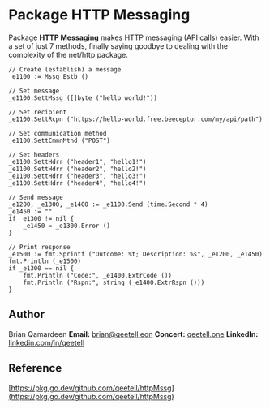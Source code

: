 # Package HTTP Messaging
Package **HTTP Messaging** makes HTTP messaging (API calls) easier.
With a set of just 7 methods, finally saying goodbye to dealing with the complexity of the net/http package.


    // Create (establish) a message
    _e1100 := Mssg_Estb ()

    // Set message
    _e1100.SettMssg ([]byte ("hello world!"))

    // Set recipient
    _e1100.SettRcpn ("https://hello-world.free.beeceptor.com/my/api/path")

    // Set communication method
    _e1100.SettCmmnMthd ("POST")

    // Set headers
    _e1100.SettHdrr ("header1", "hello1!")
    _e1100.SettHdrr ("header2", "hello2!")
    _e1100.SettHdrr ("header3", "hello3!")
    _e1100.SettHdrr ("header4", "hello4!")

    // Send message
    _e1200, _e1300, _e1400 := _e1100.Send (time.Second * 4)
    _e1450 := ""
    if _e1300 != nil {
    	_e1450 = _e1300.Error ()
    }
    
    // Print response
    _e1500 := fmt.Sprintf ("Outcome: %t; Description: %s", _e1200, _e1450)
    fmt.Println (_e1500)
    if _e1300 == nil {
    	fmt.Println ("Code:", _e1400.ExtrCode ())
    	fmt.Println ("Rspn:", string (_e1400.ExtrRspn ()))
    }

## Author
Brian Qamardeen
**Email:** brian@qeetell.eon
**Concert:** [qeetell.one](https://qeetell.one)
**LinkedIn:** [linkedin.com/in/qeetell](https://www.linkedin.com/in/qeetell/)

## Reference
[https://pkg.go.dev/github.com/qeetell/httpMssg](https://pkg.go.dev/github.com/qeetell/httpMssg)
